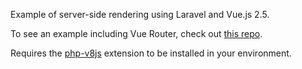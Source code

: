 Example of server-side rendering using Laravel and Vue.js 2.5.

To see an example including Vue Router, check out [this repo](https://github.com/anthonygore/vue-js-laravel-multi-ssr).

Requires the [php-v8js](https://github.com/phpv8/v8js) extension to be installed in your environment.
